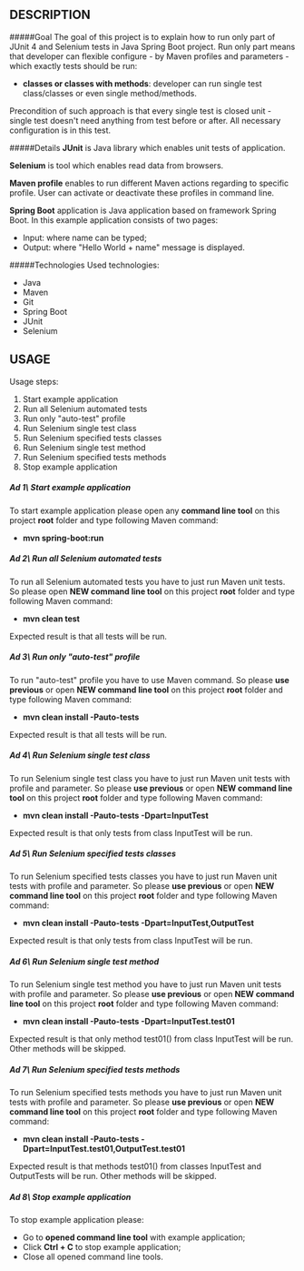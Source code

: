 DESCRIPTION
-----------

#####Goal
The goal of this project is to explain how to run only part of JUnit 4 and Selenium tests in Java Spring Boot project. Run only part means that developer can flexible configure - by Maven profiles and parameters - which exactly tests should be run:
* **classes or classes with methods**: developer can run single test class/classes or even single method/methods.

Precondition of such approach is that every single test is closed unit - single test doesn't need anything from test before or after. All necessary configuration is in this test.

#####Details
**JUnit** is Java library which enables unit tests of application.

**Selenium** is tool which enables read data from browsers.

**Maven profile** enables to run different Maven actions regarding to specific profile. User can activate or deactivate these profiles in command line.

**Spring Boot** application is Java application based on framework Spring Boot. In this example application consists of two pages: 
* Input: where name can be typed;
* Output: where "Hello World + name" message is displayed.

#####Technologies
Used technologies:
* Java
* Maven
* Git
* Spring Boot
* JUnit
* Selenium


USAGE
-----

Usage steps:
1. Start example application
2. Run all Selenium automated tests
3. Run only "auto-test" profile
4. Run Selenium single test class
5. Run Selenium specified tests classes
6. Run Selenium single test method
7. Run Selenium specified tests methods
8. Stop example application

##### Ad 1\ Start example application
To start example application please open any **command line tool** on this project **root** folder and type following Maven command:
- **mvn spring-boot:run**

##### Ad 2\ Run all Selenium automated tests
To run all Selenium automated tests you have to just run Maven unit tests. So please open **NEW command line tool** on this project **root** folder and type following Maven command:
- **mvn clean test**

Expected result is that all tests will be run.

##### Ad 3\ Run only "auto-test" profile
To run "auto-test" profile you have to use Maven command. So please **use previous** or open **NEW command line tool** on this project **root** folder and type following Maven command:
- **mvn clean install -Pauto-tests**

Expected result is that all tests will be run.

##### Ad 4\ Run Selenium single test class
To run Selenium single test class you have to just run Maven unit tests with profile and parameter. So please **use previous** or open **NEW command line tool** on this project **root** folder and type following Maven command:
- **mvn clean install -Pauto-tests -Dpart=InputTest**

Expected result is that only tests from class InputTest will be run.

##### Ad 5\ Run Selenium specified tests classes
To run Selenium specified tests classes you have to just run Maven unit tests with profile and parameter. So please **use previous** or open **NEW command line tool** on this project **root** folder and type following Maven command:
- **mvn clean install -Pauto-tests -Dpart=InputTest,OutputTest**

Expected result is that only tests from class InputTest will be run.

##### Ad 6\ Run Selenium single test method
To run Selenium single test method you have to just run Maven unit tests with profile and parameter. So please **use previous** or open **NEW command line tool** on this project **root** folder and type following Maven command:
- **mvn clean install -Pauto-tests -Dpart=InputTest.test01**

Expected result is that only method test01() from class InputTest will be run. Other methods will be skipped.

##### Ad 7\ Run Selenium specified tests methods
To run Selenium specified tests methods you have to just run Maven unit tests with profile and parameter. So please **use previous** or open **NEW command line tool** on this project **root** folder and type following Maven command:
- **mvn clean install -Pauto-tests -Dpart=InputTest.test01,OutputTest.test01**

Expected result is that methods test01() from classes InputTest and OutputTests will be run. Other methods will be skipped.

##### Ad 8\ Stop example application
To stop example application please:
* Go to **opened command line tool** with example application;
* Click **Ctrl + C** to stop example application;
* Close all opened command line tools.